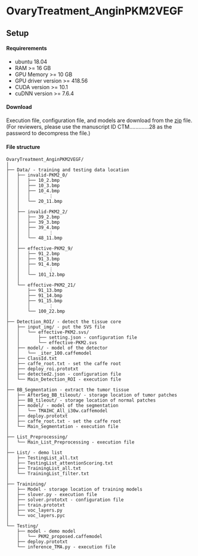 # OvaryTreatment_AnginPKM2VEGF

## Setup

#### Requirerements
- ubuntu 18.04
- RAM >= 16 GB
- GPU Memory >= 10 GB
- GPU driver version >= 418.56
- CUDA version >= 10.1
- cuDNN version >= 7.6.4

#### Download
Execution file, configuration file, and models are download from the [zip](address) file.  (For reviewers, please use the manuscript ID CTM.............28 as the password to decompress the file.)

#### File structure
```
OvaryTreatment_AnginPKM2VEGF/
│
├── Data/ - training and testing data location
│   ├── invalid-PKM2_0/
│   │   ├── 10_2.bmp
│   │   ├── 10_3.bmp
│   │   ├── 10_4.bmp
│   │   │       ⋮
│   │   └── 20_11.bmp
│   │
│   ├── invalid-PKM2_2/
│   │   ├── 39_2.bmp
│   │   ├── 39_3.bmp
│   │   ├── 39_4.bmp
│   │   │       ⋮
│   │   └── 48_11.bmp
│   │
│   ├── effective-PKM2_9/
│   │   ├── 91_2.bmp
│   │   ├── 91_3.bmp
│   │   ├── 91_4.bmp
│   │   │       ⋮
│   │   └── 101_12.bmp
│   │
│   └── effective-PKM2_21/
│       ├── 91_13.bmp
│       ├── 91_14.bmp
│       ├── 91_15.bmp
│       │       ⋮
│       └── 100_22.bmp
│
├── Detection_ROI/ - detect the tissue core 
│   ├── input_img/ - put the SVS file
│   │   └── effective-PKM2.svs/
│   │       ├── setting.json - configuration file
│   │       └── effective-PKM2.svs
│   ├── model/ - model of the detector
│   │   └── _iter_100.caffemodel
│   ├── ClassId.txt
│   ├── caffe_root.txt - set the caffe root
│   ├── deploy_roi.prototxt
│   ├── detected2.json - configuration file
│   └── Main_Detection_ROI - execution file
│
├── BB_Segmentation - extract the tumor tissue
│   ├── AfterSeg_BB_tileout/ - storage location of tumor patches
│   ├── BB_tileout/ - storage location of normal patches
│   ├── model/ - model of the segmentation
│   │   └── TMAIHC_All_i30w.caffemodel
│   ├── deploy.prototxt
│   ├── caffe_root.txt - set the caffe root
│   └── Main_Segmentation - execution file
│
├── List_Preprocessing/
│   └── Main_List_Preprocessing - execution file
│
├── List/ - demo list
│   ├── TestingList_all.txt
│   ├── TestingList_attentionScoring.txt
│   ├── TrainingList_all.txt
│   └── TrainingList_filter.txt
│
├── Trainining/
│   ├── Model - storage location of training models
│   ├── slover.py - execution file
│   ├── solver.prototxt - configuration file
│   ├── train.prototxt
│   ├── voc_layers.py
│   └── voc_layers.pyc
│
└── Testing/ 
    ├── model - demo model
    │   └── PKM2_proposed.caffemodel
    ├── deploy.prototxt
    └── inference_TMA.py - execution file



```
